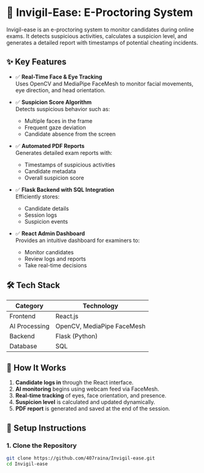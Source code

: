 # 📸 Invigil-Ease: E-Proctoring System
Invigil-ease is an e-proctoring system to monitor candidates during online exams. It detects suspicious activities, calculates a suspicion level, and generates a detailed report with timestamps of potential cheating incidents.

## ✨ Key Features

- ✅ **Real-Time Face & Eye Tracking**  
  Uses OpenCV and MediaPipe FaceMesh to monitor facial movements, eye direction, and head orientation.

- ✅ **Suspicion Score Algorithm**  
  Detects suspicious behavior such as:
  - Multiple faces in the frame
  - Frequent gaze deviation
  - Candidate absence from the screen

- ✅ **Automated PDF Reports**  
  Generates detailed exam reports with:
  - Timestamps of suspicious activities
  - Candidate metadata
  - Overall suspicion score

- ✅ **Flask Backend with SQL Integration**  
  Efficiently stores:
  - Candidate details
  - Session logs
  - Suspicion events

- ✅ **React Admin Dashboard**  
  Provides an intuitive dashboard for examiners to:
  - Monitor candidates
  - Review logs and reports
  - Take real-time decisions

## 🛠 Tech Stack

| Category       | Technology                |
|----------------|---------------------------|
| Frontend       | React.js                  |
| AI Processing  | OpenCV, MediaPipe FaceMesh|
| Backend        | Flask (Python)            |
| Database       | SQL                       |

## 🚀 How It Works

1. **Candidate logs in** through the React interface.
2. **AI monitoring** begins using webcam feed via FaceMesh.
3. **Real-time tracking** of eyes, face orientation, and presence.
4. **Suspicion level** is calculated and updated dynamically.
5. **PDF report** is generated and saved at the end of the session.


## 🧪 Setup Instructions

### 1. Clone the Repository
```bash
git clone https://github.com/407raina/Invigil-ease.git
cd Invigil-ease


